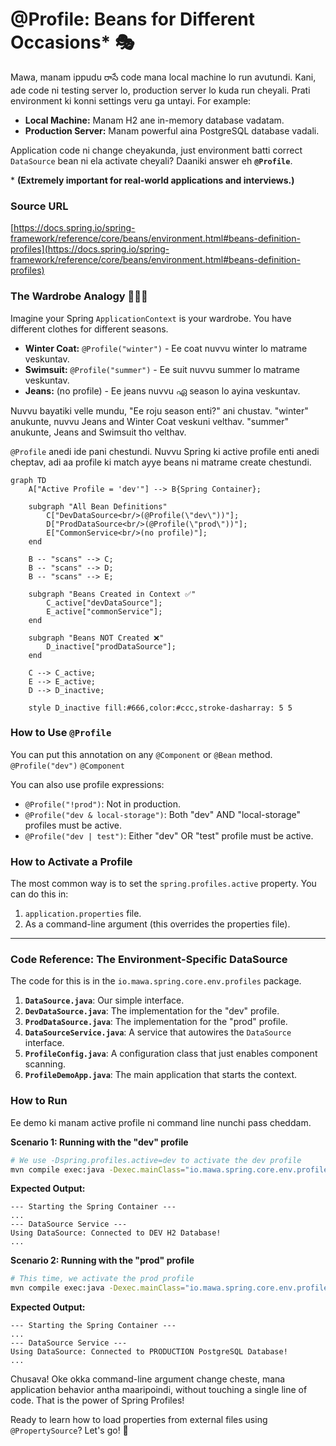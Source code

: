 # @Profile: Beans for Different Occasions* 🎭

Mawa, manam ippudu రాసే code mana local machine lo run avutundi. Kani, ade code ni testing server lo, production server lo kuda run cheyali. Prati environment ki konni settings veru ga untayi. For example:
-   **Local Machine:** Manam H2 ane in-memory database vadatam.
-   **Production Server:** Manam powerful aina PostgreSQL database vadali.

Application code ni change cheyakunda, just environment batti correct `DataSource` bean ni ela activate cheyali? Daaniki answer eh **`@Profile`**.

\* **(Extremely important for real-world applications and interviews.)**

### Source URL
[https://docs.spring.io/spring-framework/reference/core/beans/environment.html#beans-definition-profiles](https://docs.spring.io/spring-framework/reference/core/beans/environment.html#beans-definition-profiles)

### The Wardrobe Analogy 👕👖🧥
Imagine your Spring `ApplicationContext` is your wardrobe. You have different clothes for different seasons.
-   **Winter Coat:** `@Profile("winter")` - Ee coat nuvvu winter lo matrame veskuntav.
-   **Swimsuit:** `@Profile("summer")` - Ee suit nuvvu summer lo matrame veskuntav.
-   **Jeans:** (no profile) - Ee jeans nuvvu ഏ season lo ayina veskuntav.

Nuvvu bayatiki velle mundu, "Ee roju season enti?" ani chustav. "winter" anukunte, nuvvu Jeans and Winter Coat veskuni velthav. "summer" anukunte, Jeans and Swimsuit tho velthav.

`@Profile` anedi ide pani chestundi. Nuvvu Spring ki active profile enti anedi cheptav, adi aa profile ki match ayye beans ni matrame create chestundi.

```mermaid
graph TD
    A["Active Profile = 'dev'"] --> B{Spring Container};

    subgraph "All Bean Definitions"
        C["DevDataSource<br/>(@Profile(\"dev\"))"];
        D["ProdDataSource<br/>(@Profile(\"prod\"))"];
        E["CommonService<br/>(no profile)"];
    end

    B -- "scans" --> C;
    B -- "scans" --> D;
    B -- "scans" --> E;

    subgraph "Beans Created in Context ✅"
        C_active["devDataSource"];
        E_active["commonService"];
    end

    subgraph "Beans NOT Created ❌"
        D_inactive["prodDataSource"];
    end

    C --> C_active;
    E --> E_active;
    D --> D_inactive;

    style D_inactive fill:#666,color:#ccc,stroke-dasharray: 5 5
```

### How to Use `@Profile`
You can put this annotation on any `@Component` or `@Bean` method.
`@Profile("dev")`
`@Component`

You can also use profile expressions:
-   `@Profile("!prod")`: Not in production.
-   `@Profile("dev & local-storage")`: Both "dev" AND "local-storage" profiles must be active.
-   `@Profile("dev | test")`: Either "dev" OR "test" profile must be active.

### How to Activate a Profile
The most common way is to set the `spring.profiles.active` property. You can do this in:
1.  `application.properties` file.
2.  As a command-line argument (this overrides the properties file).

---
### Code Reference: The Environment-Specific DataSource
The code for this is in the `io.mawa.spring.core.env.profiles` package.

1.  **`DataSource.java`**: Our simple interface.
2.  **`DevDataSource.java`**: The implementation for the "dev" profile.
3.  **`ProdDataSource.java`**: The implementation for the "prod" profile.
4.  **`DataSourceService.java`**: A service that autowires the `DataSource` interface.
5.  **`ProfileConfig.java`**: A configuration class that just enables component scanning.
6.  **`ProfileDemoApp.java`**: The main application that starts the context.

### How to Run
Ee demo ki manam active profile ni command line nunchi pass cheddam.

**Scenario 1: Running with the "dev" profile**
```bash
# We use -Dspring.profiles.active=dev to activate the dev profile
mvn compile exec:java -Dexec.mainClass="io.mawa.spring.core.env.profiles.ProfileDemoApp" -Dspring.profiles.active=dev
```
**Expected Output:**
```
--- Starting the Spring Container ---
...
--- DataSource Service ---
Using DataSource: Connected to DEV H2 Database!
...
```

**Scenario 2: Running with the "prod" profile**
```bash
# This time, we activate the prod profile
mvn compile exec:java -Dexec.mainClass="io.mawa.spring.core.env.profiles.ProfileDemoApp" -Dspring.profiles.active=prod
```
**Expected Output:**
```
--- Starting the Spring Container ---
...
--- DataSource Service ---
Using DataSource: Connected to PRODUCTION PostgreSQL Database!
...
```
Chusava! Oke okka command-line argument change cheste, mana application behavior antha maaripoindi, without touching a single line of code. That is the power of Spring Profiles!

Ready to learn how to load properties from external files using `@PropertySource`? Let's go! 💪
